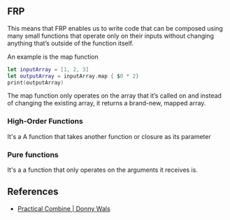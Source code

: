## FRP
This means that FRP enables us to write code that can be composed using many small functions that operate only on their inputs without 
changing anything that’s outside of the function itself.

An example is the map function
```swift
let inputArray = [1, 2, 3]
let outputArray = inputArray.map { $0 * 2}
print(outputArray)
```

The map function only operates on the array that it’s called on and instead of changing the existing array, it returns a brand-new, mapped array.


### High-Order Functions
It's a A function that takes another function or closure as its parameter

### Pure functions
It's a a function that only operates on the arguments it receives is.


## References
- [Practical Combine | Donny Wals](https://practicalcombine.com/)
